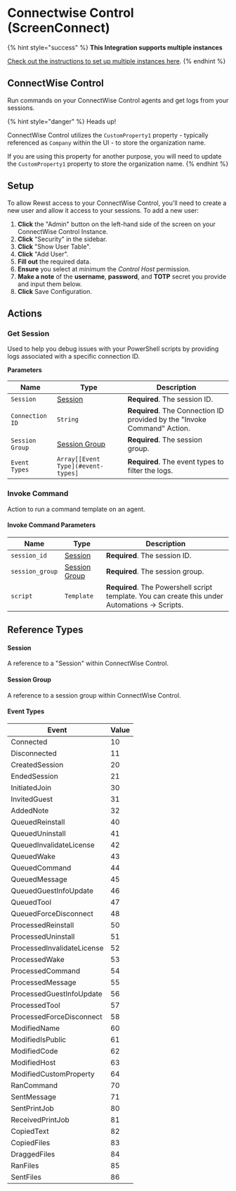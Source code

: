 # Connectwise Control (ScreenConnect)

{% hint style="success" %}
**This Integration supports multiple instances**

[Check out the instructions to set up multiple instances here](../../general/multi-instance-integration/multi-instance-integration-setup.md).
{% endhint %}

## ConnectWise Control

Run commands on your ConnectWise Control agents and get logs from your sessions.

{% hint style="danger" %}
Heads up!

ConnectWise Control utilizes the `CustomProperty1` property - typically referenced as `Company` within the UI - to store the organization name.

If you are using this property for another purpose, you will need to update the `CustomProperty1` property to store the organization name.
{% endhint %}

## Setup

To allow Rewst access to your ConnectWise Control, you'll need to create a new user and allow it access to your sessions. To add a new user:

1. **Click** the "Admin" button on the left-hand side of the screen on your ConnectWise Control Instance.
2. **Click** "Security" in the sidebar.
3. **Click** "Show User Table".
4. **Click** "Add User".
5. **Fill out** the required data.
6. **Ensure** you select at minimum the _Control Host_ permission.
7. **Make a note** of the **username**, **password**, and **TOTP** secret you provide and input them below.
8. **Click** Save Configuration.

## Actions

### Get Session

Used to help you debug issues with your PowerShell scripts by providing logs associated with a specific connection ID.

**Parameters**[**​**](http://localhost:3000/docs/integrations/Remote%20Control/connectwise-control#parameters)

| Name            | Type                                                                                                        | Description                                                              |
| --------------- | ----------------------------------------------------------------------------------------------------------- | ------------------------------------------------------------------------ |
| `Session`       | [Session](http://localhost:3000/docs/integrations/Remote%20Control/connectwise-control#session)             | **Required**. The session ID.                                            |
| `Connection ID` | `String`                                                                                                    | **Required**. The Connection ID provided by the "Invoke Command" Action. |
| `Session Group` | [Session Group](http://localhost:3000/docs/integrations/Remote%20Control/connectwise-control#session-group) | **Required**. The session group.                                         |
| `Event Types`   | `Array[[Event Type](#event-types]`                                                                          | **Required**. The event types to filter the logs.                        |

### Invoke Command

Action to run a command template on an agent.

#### Invoke Command Parameters[​](http://localhost:3000/docs/integrations/Remote%20Control/connectwise-control#invoke-command-parameters) <a href="#invoke-command-parameters" id="invoke-command-parameters"></a>

| Name            | Type                                                                                                        | Description                                                                                    |
| --------------- | ----------------------------------------------------------------------------------------------------------- | ---------------------------------------------------------------------------------------------- |
| `session_id`    | [Session](http://localhost:3000/docs/integrations/Remote%20Control/connectwise-control#session)             | **Required**. The session ID.                                                                  |
| `session_group` | [Session Group](http://localhost:3000/docs/integrations/Remote%20Control/connectwise-control#session-group) | **Required**. The session group.                                                               |
| `script`        | `Template`                                                                                                  | **Required**. The Powershell script template. You can create this under Automations → Scripts. |

## Reference Types

#### Session[​](http://localhost:3000/docs/integrations/Remote%20Control/connectwise-control#session) <a href="#session" id="session"></a>

A reference to a "Session" within ConnectWise Control.

#### Session Group[​](http://localhost:3000/docs/integrations/Remote%20Control/connectwise-control#session-group) <a href="#session-group" id="session-group"></a>

A reference to a session group within ConnectWise Control.

#### Event Types[​](http://localhost:3000/docs/integrations/Remote%20Control/connectwise-control#event-types) <a href="#event-types" id="event-types"></a>

| Event                      | Value |
| -------------------------- | ----- |
| Connected                  | 10    |
| Disconnected               | 11    |
| CreatedSession             | 20    |
| EndedSession               | 21    |
| InitiatedJoin              | 30    |
| InvitedGuest               | 31    |
| AddedNote                  | 32    |
| QueuedReinstall            | 40    |
| QueuedUninstall            | 41    |
| QueuedInvalidateLicense    | 42    |
| QueuedWake                 | 43    |
| QueuedCommand              | 44    |
| QueuedMessage              | 45    |
| QueuedGuestInfoUpdate      | 46    |
| QueuedTool                 | 47    |
| QueuedForceDisconnect      | 48    |
| ProcessedReinstall         | 50    |
| ProcessedUninstall         | 51    |
| ProcessedInvalidateLicense | 52    |
| ProcessedWake              | 53    |
| ProcessedCommand           | 54    |
| ProcessedMessage           | 55    |
| ProcessedGuestInfoUpdate   | 56    |
| ProcessedTool              | 57    |
| ProcessedForceDisconnect   | 58    |
| ModifiedName               | 60    |
| ModifiedIsPublic           | 61    |
| ModifiedCode               | 62    |
| ModifiedHost               | 63    |
| ModifiedCustomProperty     | 64    |
| RanCommand                 | 70    |
| SentMessage                | 71    |
| SentPrintJob               | 80    |
| ReceivedPrintJob           | 81    |
| CopiedText                 | 82    |
| CopiedFiles                | 83    |
| DraggedFiles               | 84    |
| RanFiles                   | 85    |
| SentFiles                  | 86    |
